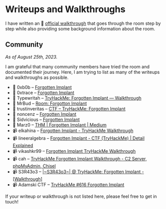 # Writeups and Walkthroughs

I have written an 📄 [official walkthrough](https://github.com/IngoKl/THM-ForgottenImplant/blob/main/solution/official-walkthrough.md) that goes through the room step by step while also providing some background information about the room.

## Community

*As of August 25th, 2023.*

I am grateful that many community members have tried the room and documented their journey. Here, I am trying to list as many of the writeups and walkthroughs as possible.

* 📄 0xb0b – [Forgotten Implant](https://0xb0b.gitbook.io/writeups/tryhackme/2023/forgotten-implant)
* 📄 0xtrace – [Forgotten Implant](https://0xtrace.github.io/posts/forgottenimplant/)
* 📄 Typewritah – [TryHackMe: Forgotten Implant — Walkthrough](https://medium.com/@withamsam/tryhackme-forgotten-implant-walkthrough-3ae3a2f4d7ff)
* 📄 MrBud – [Room: Forgotton Implant](https://github.com/solocyberengineer/MrBud-Home/tree/main/TryHackMe-Write-Ups/Forgotten%20Implant)
* 📄 trustinveritas – [CTF – TryHackMe: Forgotten Implant](https://salucci.ch/2023/08/03/ctf-tryhackme-forgotten-implant)
* 📄 noncenz – [Forgotten Implant](https://blog.noncenz.com/posts/Forgotten-Implant/)
* 📄 Sidvicious – [Forgotten Implant](https://github.com/laurijssen/thm/tree/main/forgottenimplant)
* 📄 Marz0 – [THM | Forgotten Implant | Medium](https://writeups.cybersecaware.ie/posts/forgotten_implant)
* 📹 elkahina – [Forgotten Implant - TryHackMe Walkthrough](https://www.youtube.com/watch?v=zC77QhGfCIc)
* 📹 lineeralgebra – [Forgotten Implant - CTF (TryHackMe) | Detail Explained](https://www.youtube.com/watch?v=fMYzeFQ1RL0)
* 📹 vikashkr99 – [Forgotten Implant TryHackMe Walkthrough](https://www.youtube.com/watch?v=8xMr8_EIKPk)
* 📹 cah – [TryHackMe Forgotten Implant Walkthrough - C2 Server, phpMyAdmin, Chisel](https://www.youtube.com/watch?v=YSRHAma9ZCA)
* 📹 S3R43o3 – [|~S3R43o3~| @ TryHackMe: Forgotten Implant - [Walkthrough]](https://www.youtube.com/watch?v=15WllkTY2EU)
* 📹 Adamski CTF – [TryHackMe #616 Forgotten Implant](https://www.youtube.com/watch?v=PWkBDGsxiIg)

If your writeup or walkthrough is not listed here, please feel free to get in touch!
